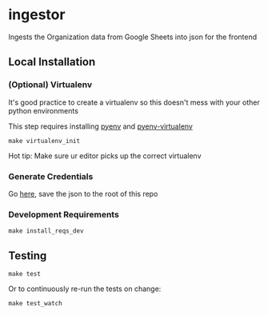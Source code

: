 # ingestor
Ingests the Organization data from Google Sheets into json for the frontend

## Local Installation

### (Optional) Virtualenv

It's good practice to create a virtualenv so this doesn't mess with your other python environments

This step requires installing [pyenv](https://github.com/pyenv/pyenv) and [pyenv-virtualenv](https://github.com/pyenv/pyenv-virtualenv)

```
make virtualenv_init
```

Hot tip: Make sure ur editor picks up the correct virtualenv

### Generate Credentials

Go [here](https://medium.com/@vince.shields913/reading-google-sheets-into-a-pandas-dataframe-with-gspread-and-oauth2-375b932be7bf), save the json to the root of this repo

### Development Requirements

```
make install_reqs_dev
```

## Testing

```
make test
```

Or to continuously re-run the tests on change:

```
make test_watch
```
